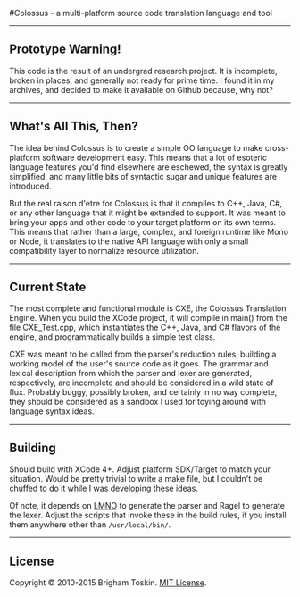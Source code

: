 #Colossus - a multi-platform source code translation language and tool

----
## Prototype Warning!
This code is the result of an undergrad research project. It is incomplete,
broken in places, and generally not ready for prime time. I found it in my
archives, and decided to make it available on Github because, why not?

----
## What's All This, Then?
The idea behind Colossus is to create a simple OO language to make cross-platform
software development easy. This means that a lot of esoteric language features
you'd find elsewhere are eschewed, the syntax is greatly simplified, and many little
bits of syntactic sugar and unique features are introduced.

But the real raison d'etre for Colossus is that it compiles to C++, Java, C#, or
any other language that it might be extended to support. It was meant to bring your
apps and other code to your target platform on its own terms. This means that rather
than a large, complex, and foreign runtime like Mono or Node, it translates to the
native API language with only a small compatibility layer to normalize resource
utilization.

----
## Current State
The most complete and functional module is CXE, the Colossus Translation Engine.
When you build the XCode project, it will compile in main() from the file CXE_Test.cpp,
which instantiates the C++, Java, and C# flavors of the engine, and programmatically
builds a simple test class.

CXE was meant to be called from the parser's reduction rules, building a working
model of the user's source code as it goes. The grammar and lexical description
from which the parser and lexer are generated, respectively, are incomplete and
should be considered in a wild state of flux. Probably buggy, possibly broken, and
certainly in no way complete, they should be considered as a sandbox I used for toying
around with language syntax ideas.

----
## Building
Should build with XCode 4+. Adjust platform SDK/Target to match your situation.
Would be pretty trivial to write a make file, but I couldn't be chuffed to do it
while I was developing these ideas.

Of note, it depends on [LMNO](https://github.com/IonoclastBrigham/lmno) to generate
the parser and Ragel to generate the lexer. Adjust the scripts that invoke these
in the build rules, if you install them anywhere other than `/usr/local/bin/`.

----
## License
Copyright © 2010-2015 Brigham Toskin. [MIT License](https://github.com/IonoclastBrigham/Colossus/blob/master/LICENSE).
